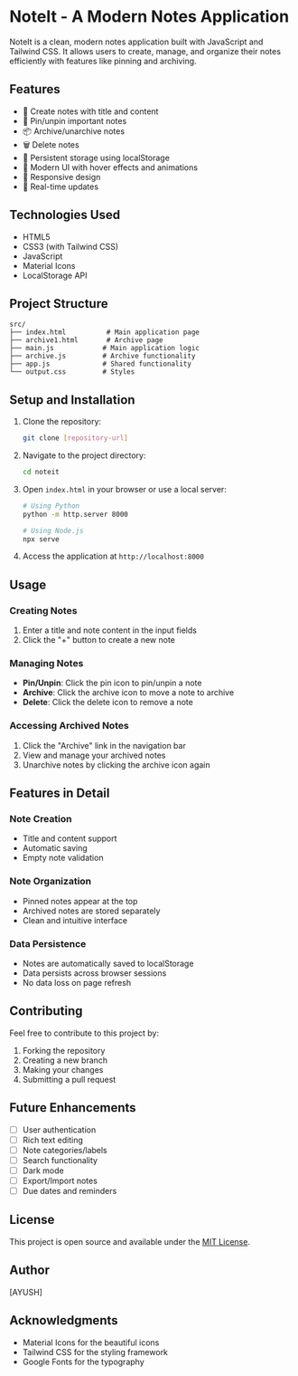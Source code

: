 # NoteIt - A Modern Notes Application

NoteIt is a clean, modern notes application built with  JavaScript and Tailwind CSS. It allows users to create, manage, and organize their notes efficiently with features like pinning and archiving.

## Features

- 📝 Create notes with title and content
- 📌 Pin/unpin important notes
- 📦 Archive/unarchive notes
- 🗑️ Delete notes
- 💾 Persistent storage using localStorage
- 🎨 Modern UI with hover effects and animations
- 📱 Responsive design
- 🔄 Real-time updates

## Technologies Used

- HTML5
- CSS3 (with Tailwind CSS)
- JavaScript
- Material Icons
- LocalStorage API

## Project Structure

```
src/
├── index.html          # Main application page
├── archive1.html       # Archive page
├── main.js            # Main application logic
├── archive.js         # Archive functionality
├── app.js             # Shared functionality
└── output.css         # Styles
```

## Setup and Installation

1. Clone the repository:
   ```bash
   git clone [repository-url]
   ```

2. Navigate to the project directory:
   ```bash
   cd noteit
   ```

3. Open `index.html` in your browser or use a local server:
   ```bash
   # Using Python
   python -m http.server 8000
   
   # Using Node.js
   npx serve
   ```

4. Access the application at `http://localhost:8000`

## Usage

### Creating Notes
1. Enter a title and note content in the input fields
2. Click the "+" button to create a new note

### Managing Notes
- **Pin/Unpin**: Click the pin icon to pin/unpin a note
- **Archive**: Click the archive icon to move a note to archive
- **Delete**: Click the delete icon to remove a note

### Accessing Archived Notes
1. Click the "Archive" link in the navigation bar
2. View and manage your archived notes
3. Unarchive notes by clicking the archive icon again

## Features in Detail

### Note Creation
- Title and content support
- Automatic saving
- Empty note validation

### Note Organization
- Pinned notes appear at the top
- Archived notes are stored separately
- Clean and intuitive interface

### Data Persistence
- Notes are automatically saved to localStorage
- Data persists across browser sessions
- No data loss on page refresh

## Contributing

Feel free to contribute to this project by:
1. Forking the repository
2. Creating a new branch
3. Making your changes
4. Submitting a pull request

## Future Enhancements

- [ ] User authentication
- [ ] Rich text editing
- [ ] Note categories/labels
- [ ] Search functionality
- [ ] Dark mode
- [ ] Export/Import notes
- [ ] Due dates and reminders

## License

This project is open source and available under the [MIT License](LICENSE).

## Author

[AYUSH]

## Acknowledgments

- Material Icons for the beautiful icons
- Tailwind CSS for the styling framework
- Google Fonts for the typography 